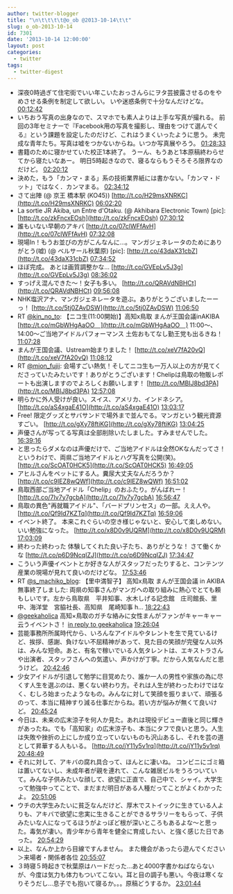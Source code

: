 ```yaml
---
author: twitter-blogger
title: "\n\t\t\t\t@o_ob @2013-10-14\t\t"
slug: o_ob-2013-10-14
id: 7301
date: '2013-10-14 12:00:00'
layout: post
categories:
  - twitter
tags:
  - twitter-digest
---
```


*   深夜0時過ぎて住宅街でいい年こいたおっさんらにヲタ芸披露させるのをやめさせる条例を制定して欲しい。 いや迷惑条例で十分なんだけどな。 [00:12:42](http://twitter.com/o_ob/statuses/389408357959741442)
*   いちおう写真の出身なので、スマホでも素人よりは上手な写真が撮れる。 前回の3年セミナーで『Facebook用の写真を撮影し、理由をつけて選んでくる』という課題を設定したのだけど、これはうまくいったように思う。 未完成な青年たち。写真は嘘をつかないからね。いつか写真展やろう。 [01:28:33](http://twitter.com/o_ob/statuses/389427449466859520)
*   書籍のために寝かせていた校正1本終了。 うーん、もうあと1本原稿終わらせてから寝たいなあー。 明日5時起きなので、寝るならもうそろそろ限界なのだけど。 [02:20:12](http://twitter.com/o_ob/statuses/389440445438119936)
*   決めた，もう「カンマ・まる」系の技術業界紙には書かない。「カンマ・ドット」ではなく．カンマまる。 [02:34:12](http://twitter.com/o_ob/statuses/389443968611524610)
*   さて出陣 (@ 京王 橋本駅 (KO45)) [http://t.co/H29msXNRKC](http://t.co/H29msXNRKC) [06:02:20](http://twitter.com/o_ob/statuses/389496347801690113)
*   La sortie JR Akiba, un Entre d'Otaku. (@ Akhibara Electronic Town) [pic]: [http://t.co/zkFncxEOsh](http://t.co/zkFncxEOsh) [07:30:12](http://twitter.com/o_ob/statuses/389518461216784384)
*   誰もいない早朝のアキバ [http://t.co/07clWFfAvH](http://t.co/07clWFfAvH) [07:32:08](http://twitter.com/o_ob/statuses/389518947420090368)
*   現場In！もうお並びの方がこんなんに...。マンガジェネレータのためにありがとう(嘘) (@ ベルサール秋葉原) [pic]: [http://t.co/43daX31cbZ](http://t.co/43daX31cbZ) [07:34:52](http://twitter.com/o_ob/statuses/389519634250334208)
*   ほぼ完成。 あとは画質調整かな... [http://t.co/GVEpLv5J3g](http://t.co/GVEpLv5J3g) [08:36:02](http://twitter.com/o_ob/statuses/389535028058656768)
*   すっげえ混んできた～！女子も多い。 [http://t.co/QRAVdNBHCt](http://t.co/QRAVdNBHCt) [09:56:08](http://twitter.com/o_ob/statuses/389555186609299457)
*   NHK塩沢アナ、マンガジェネレータを遊ぶ。ありがとうございましたーーっ！ [http://t.co/5tj0ZAvDSW](http://t.co/5tj0ZAvDSW) [11:06:50](http://twitter.com/o_ob/statuses/389572979492798464)
*   RT [@kin_no_to](http://twitter.com/kin_no_to): 【ニコ生(11:00開始)】高知x鳥取 まんが王国会議inAKIBA [http://t.co/mGbWHgAaOO　](http://t.co/mGbWHgAaOO　) 11:00～、14:00～ご当地アイドルパフォーマンス 土佐おもてなし勤王党も出るきね！ [11:07:28](http://twitter.com/o_ob/statuses/389573135487365121)
*   まんが王国会議、Ustream始まりました！ [http://t.co/xeV7fA20vQ](http://t.co/xeV7fA20vQ) [11:08:12](http://twitter.com/o_ob/statuses/389573322310045696)
*   RT [@mion_fujii](http://twitter.com/mion_fujii): 会場すごい熱気！そしてニコ生も一万人以上の方が見てくださっていたみたいです！ありがとうございます！Chelipは鳥取の物販レポートも出演しますのでよろしくお願いします！ [http://t.co/MBIJ8bd3PA](http://t.co/MBIJ8bd3PA) [12:57:08](http://twitter.com/o_ob/statuses/389600736964669440)
*   明らかに外人受けが良い。スイス、アメリカ、インドネシア。 [http://t.co/aS4xgaE41O](http://t.co/aS4xgaE41O) [13:03:17](http://twitter.com/o_ob/statuses/389602284050448386)
*   Free! 限定グッズとサバサンドで場外まで並んでる。マンガという観光資源すごい。 [http://t.co/gXy78ftiKG](http://t.co/gXy78ftiKG) [13:04:25](http://twitter.com/o_ob/statuses/389602570567569408)
*   声優さんが写ってる写真は全部削除いたしました。すみませんでした。 [16:39:16](http://twitter.com/o_ob/statuses/389656636169543680)
*   と思ったらダメなのは声優だけで、ご当地アイドルは全然OKなんだってさ！ というわけで、両県ご当地アイドルとハグ写真を公開(笑)。 [http://t.co/ScOAT0HCK5](http://t.co/ScOAT0HCK5) [16:49:05](http://twitter.com/o_ob/statuses/389659106945925120)
*   アヒルさんをペットにする人。糞尿大丈夫なんだろうか？ [http://t.co/c9IEZ8wQWf](http://t.co/c9IEZ8wQWf) [16:51:02](http://twitter.com/o_ob/statuses/389659596689657856)
*   鳥取西部ご当地アイドル「Chelip」のおふたり。がんばれー！ [http://t.co/7Iv7y7gcbA](http://t.co/7Iv7y7gcbA) [16:56:47](http://twitter.com/o_ob/statuses/389661044890558464)
*   鳥取の異色"再就職アイドル"、「バードプリンセス」の一部。ええ人や。 [http://t.co/Qf9Id7KZTq](http://t.co/Qf9Id7KZTq) [16:59:06](http://twitter.com/o_ob/statuses/389661627462594560)
*   イベント終了。 本来これぐらいの空き様じゃないと、安心して楽しめない。いい勉強になった。 [http://t.co/x8D0v9UQRM](http://t.co/x8D0v9UQRM) [17:03:09](http://twitter.com/o_ob/statuses/389662649253761024)
*   終わった終わった 体験してくれた良い子たち、ありがとうな！ さて働くかな [http://t.co/p6D9NcqIZJ](http://t.co/p6D9NcqIZJ) [17:34:47](http://twitter.com/o_ob/statuses/389670607819788288)
*   こういう声優イベントとか好きな人がスタッフだったりすると、コンテンツ産業の現場が見れて良いのだけどな。 [17:53:46](http://twitter.com/o_ob/statuses/389675385299820545)
*   RT [@s_machiko_blog](http://twitter.com/s_machiko_blog): 【里中満智子】 高知x鳥取 まんが王国会議 in AKIBA無事終了しました: 両県の知事さんがマンガへの取り組みに熱心でとても頼もしいです。左から鳥取県　平井知事、水木しげる記念館　庄司館長、里中、海洋堂　宮脇社長、高知県　尾崎知事 h… [18:22:43](http://twitter.com/o_ob/statuses/389682670973632512)
*   [@geekaholica](http://twitter.com/geekaholica) 高知×鳥取のガチな絡みに女性まんがファンがキャーキャー云うイベントさ！ [in reply to geekaholica](http://twitter.com/geekaholica/statuses/389660457365016576) [19:26:04](http://twitter.com/o_ob/statuses/389698614403952640)
*   芸能事務所所属時代から、いろんなアイドルやタレントを生で見ているけど、挨拶、感謝、負けない不屈精神があって、見た目の笑顔が完璧な人以外は、みんな短命。あと、有名で稼いでいる人気タレントは、エキストラさんや出演者、スタッフさんへの気遣い、声かけが丁寧。だから人気なんだと思うけど。 [20:42:46](http://twitter.com/o_ob/statuses/389717917480124416)
*   少女アイドルが引退して勉学に目覚めたり、誰か一人の男性や家族の為に尽くす人生を選ぶのは、悪くない終わり方。それは人生が終わったわけではなく、むしろ始まったようなもの。みんなに対して笑顔を振りまいて、頑張るのって、本当に精神すり減る仕事だからね。若い方が悩みが無くて良いけど。 [20:45:24](http://twitter.com/o_ob/statuses/389718577084776448)
*   今日は、未来の広末涼子を何人か見た。あれは現役デビュー直後と同じ輝きがあったね。でも「高知家」の広末涼子も、本当にタフで良いと思う。人生は失敗や挫折の上にしか成り立っていないものも沢山あるし、それを芸の道として昇華する人もいる。 [http://t.co/jY11y5v1rq](http://t.co/jY11y5v1rq) [20:48:49](http://twitter.com/o_ob/statuses/389719439622410240)
*   それに対して、アキバの腐れ具合って、ほんとに凄いね。 コンビニにゴミ箱は置いてないし、未成年者が親を連れて、こんな雑居ビルをうろついていて。みんな子供みたいな顔して、欲望に正直で、自己中で、シャイ。大学生って勉強中ってことで、まだまだ明日がある人種だってことがよくわかったよ。 [20:51:06](http://twitter.com/o_ob/statuses/389720014757953537)
*   ウチの大学生みたいに貧乏なんだけど、厚木でストイックに生きている人よりも、アキバで欲望に忠実に生きることができるサラリーをもらって、子供みたいな人になってるほうがよっぽど根が深いところもあるよな〜と思った。毒気が凄い。青少年から青年を健全に育成したい、と強く感じた日であった。 [20:54:29](http://twitter.com/o_ob/statuses/389720866717585408)
*   以上、なんか上から目線ですんません。 また機会があったら遊んでください＞来場者・関係者各位 [20:55:07](http://twitter.com/o_ob/statuses/389721024507310080)
*   ３時寝５時起きで秋葉原はハードだった…あと4000字書かねばならないが、今度は気力も体力もついてこない。耳と目の調子も悪い。今夜は寒くなりそうだし…息子でも抱いて寝るか。。。原稿どうするか。 [23:01:44](http://twitter.com/o_ob/statuses/389752886734757888)